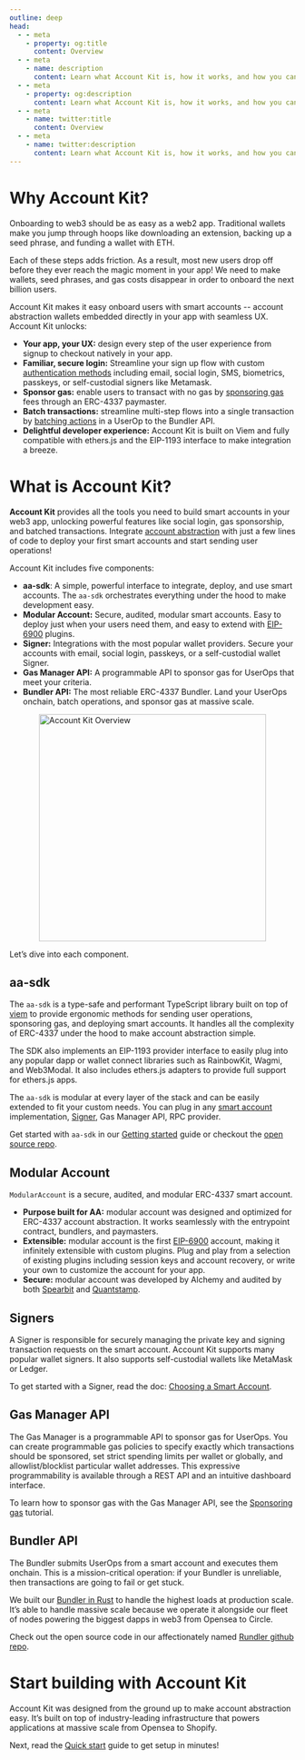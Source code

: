 ```yaml
---
outline: deep
head:
  - - meta
    - property: og:title
      content: Overview
  - - meta
    - name: description
      content: Learn what Account Kit is, how it works, and how you can use it to integrate smart accounts in your app.
  - - meta
    - property: og:description
      content: Learn what Account Kit is, how it works, and how you can use it to integrate smart accounts in your app.
  - - meta
    - name: twitter:title
      content: Overview
  - - meta
    - name: twitter:description
      content: Learn what Account Kit is, how it works, and how you can use it to integrate smart accounts in your app.
---
```


# Why Account Kit?

Onboarding to web3 should be as easy as a web2 app. Traditional wallets make you jump through hoops like downloading an extension, backing up a seed phrase, and funding a wallet with ETH.

Each of these steps adds friction. As a result, most new users drop off before they ever reach the magic moment in your app! We need to make wallets, seed phrases, and gas costs disappear in order to onboard the next billion users.

Account Kit makes it easy onboard users with smart accounts -- account abstraction wallets embedded directly in your app with seamless UX. Account Kit unlocks:

- **Your app, your UX:** design every step of the user experience from signup to checkout natively in your app.
- **Familiar, secure login:** Streamline your sign up flow with custom [authentication methods](/signers/choosing-a-signer) including email, social login, SMS, biometrics, passkeys, or self-custodial signers like Metamask.
- **Sponsor gas:** enable users to transact with no gas by [sponsoring gas](/using-smart-accounts/sponsoring-gas/gas-manager) fees through an ERC-4337 paymaster.
- **Batch transactions:** streamline multi-step flows into a single transaction by [batching actions](/using-smart-accounts/batch-user-operations) in a UserOp to the Bundler API.
- **Delightful developer experience:** Account Kit is built on Viem and fully compatible with ethers.js and the EIP-1193 interface to make integration a breeze.

# What is Account Kit?

**Account Kit** provides all the tools you need to build smart accounts in your web3 app, unlocking powerful features like social login, gas sponsorship, and batched transactions. Integrate [account abstraction](https://www.alchemy.com/overviews/what-is-account-abstraction/?a=ak-docs) with just a few lines of code to deploy your first smart accounts and start sending user operations!

Account Kit includes five components:

- **aa-sdk**: A simple, powerful interface to integrate, deploy, and use smart accounts. The `aa-sdk` orchestrates everything under the hood to make development easy.
- **Modular Account:** Secure, audited, modular smart accounts. Easy to deploy just when your users need them, and easy to extend with [EIP-6900](https://eips.ethereum.org/EIPS/eip-6900) plugins.
- **Signer:** Integrations with the most popular wallet providers. Secure your accounts with email, social login, passkeys, or a self-custodial wallet Signer.
- **Gas Manager API:** A programmable API to sponsor gas for UserOps that meet your criteria.
- **Bundler API:** The most reliable ERC-4337 Bundler. Land your UserOps onchain, batch operations, and sponsor gas at massive scale.

<img src="/images/account-kit-overview.png" width="400" height="auto" alt="Account Kit Overview" style="display: block; margin: auto;">

Let’s dive into each component.

## aa-sdk

The `aa-sdk` is a type-safe and performant TypeScript library built on top of [viem](https://viem.sh/) to provide ergonomic methods for sending user operations, sponsoring gas, and deploying smart accounts. It handles all the complexity of ERC-4337 under the hood to make account abstraction simple.

The SDK also implements an EIP-1193 provider interface to easily plug into any popular dapp or wallet connect libraries such as RainbowKit, Wagmi, and Web3Modal. It also includes ethers.js adapters to provide full support for ethers.js apps.

The `aa-sdk` is modular at every layer of the stack and can be easily extended to fit your custom needs. You can plug in any [smart account](/smart-accounts/custom/using-your-own) implementation, [Signer](/signers/choosing-a-signer), Gas Manager API, RPC provider.

Get started with `aa-sdk` in our [Getting started](/getting-started/setup) guide or checkout the [open source repo](https://github.com/alchemyplatform/aa-sdk).

## Modular Account

`ModularAccount` is a secure, audited, and modular ERC-4337 smart account.

- **Purpose built for AA:** modular account was designed and optimized for ERC-4337 account abstraction. It works seamlessly with the entrypoint contract, bundlers, and paymasters.
- **Extensible:** modular account is the first [EIP-6900](https://eips.ethereum.org/EIPS/eip-6900) account, making it infinitely extensible with custom plugins. Plug and play from a selection of existing plugins including session keys and account recovery, or write your own to customize the account for your app.
- **Secure:** modular account was developed by Alchemy and audited by both [Spearbit](https://github.com/alchemyplatform/modular-account/blob/develop/audits/2024-01-31_spearbit_0e3fd1e.pdf) and [Quantstamp](https://github.com/alchemyplatform/modular-account/blob/develop/audits/2024-02-20-quantstamp-8ae319e.pdf).

<!--@include: ../resources/bbp.md-->

## Signers

A Signer is responsible for securely managing the private key and signing transaction requests on the smart account. Account Kit supports many popular wallet signers. It also supports self-custodial wallets like MetaMask or Ledger.

To get started with a Signer, read the doc: [Choosing a Smart Account](/signers/choosing-a-signer).

## Gas Manager API

The Gas Manager is a programmable API to sponsor gas for UserOps. You can create programmable gas policies to specify exactly which transactions should be sponsored, set strict spending limits per wallet or globally, and allowlist/blocklist particular wallet addresses. This expressive programmability is available through a REST API and an intuitive dashboard interface.

To learn how to sponsor gas with the Gas Manager API, see the [Sponsoring gas](/using-smart-accounts/sponsoring-gas/gas-manager) tutorial.

## Bundler API

The Bundler submits UserOps from a smart account and executes them onchain. This is a mission-critical operation: if your Bundler is unreliable, then transactions are going to fail or get stuck.

We built our [Bundler in Rust](https://www.alchemy.com/blog/open-sourcing-rundler/?a=ak-docs) to handle the highest loads at production scale. It’s able to handle massive scale because we operate it alongside our fleet of nodes powering the biggest dapps in web3 from Opensea to Circle.

Check out the open source code in our affectionately named [Rundler github repo](https://github.com/alchemyplatform/rundler).

# Start building with Account Kit

Account Kit was designed from the ground up to make account abstraction easy. It’s built on top of industry-leading infrastructure that powers applications at massive scale from Opensea to Shopify.

Next, read the [Quick start](/getting-started/setup) guide to get setup in minutes!
